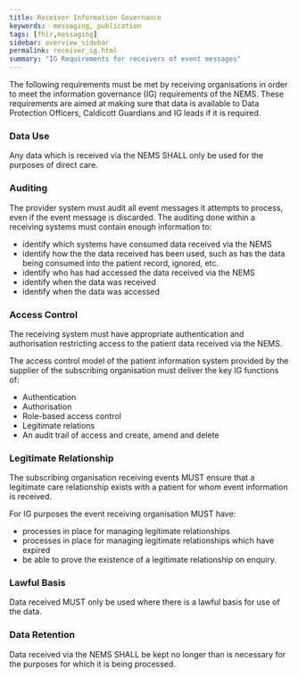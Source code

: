 ```yaml
---
title: Receiver Information Governance
keywords:  messaging, publication
tags: [fhir,messaging]
sidebar: overview_sidebar
permalink: receiver_ig.html
summary: "IG Requirements for receivers of event messages"
---
```


The following requirements must be met by receiving organisations in order to meet the information governance (IG) requirements of the NEMS. These requirements are aimed at making sure that data is available to Data Protection Officers, Caldicott Guardians and IG leads if it is required.


### Data Use

Any data which is received via the NEMS SHALL only be used for the purposes of direct care.


### Auditing

The provider system must audit all event messages it attempts to process, even if the event message is discarded. The auditing done within a receiving systems must contain enough information to:

- identify which systems have consumed data received via the NEMS
- identify how the the data received has been used, such as has the data being consumed into the patient record, ignored, etc.
- identify who has had accessed the data received via the NEMS
- identify when the data was received
- identify when the data was accessed


### Access Control

The receiving system must have appropriate authentication and authorisation restricting access to the patient data received via the NEMS.

The access control model of the patient information system provided by the supplier of the subscribing organisation must deliver the key IG functions of: 
- Authentication
- Authorisation
- Role-based access control
- Legitimate relations
- An audit trail of access and create, amend and delete


### Legitimate Relationship

The subscribing organisation receiving events MUST ensure that a legitimate care relationship exists with a patient for whom event information is received.

For IG purposes the event receiving organisation MUST have:
- processes in place for managing legitimate relationships
- processes in place for managing legitimate relationships which have expired
- be able to prove the existence of a legitimate relationship on enquiry.


### Lawful Basis

Data received MUST only be used where there is a lawful basis for use of the data.


### Data Retention

Data received via the NEMS SHALL be kept no longer than is necessary for the purposes for which it is being processed.
